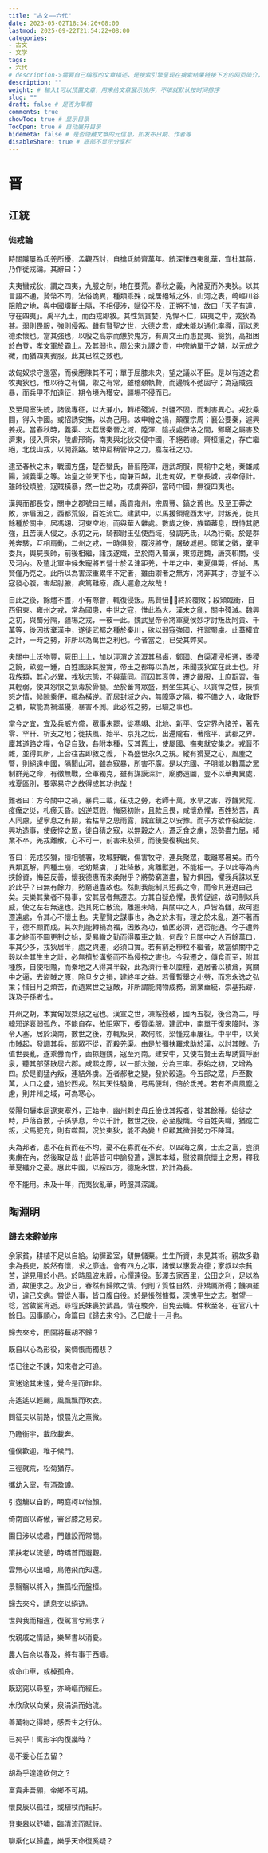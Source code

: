 ```yaml
---
title: "古文——六代"
date: 2023-05-02T18:34:26+08:00
lastmod: 2025-09-22T21:54:22+08:00
categories:
- 古文
- 文学
tags:
- 六代
# description->需要自己编写的文章描述，是搜索引擎呈现在搜索结果链接下方的网页简介，建议设置
description: ""
weight: # 输入1可以顶置文章，用来给文章展示排序，不填就默认按时间排序
slug: ""
draft: false # 是否为草稿
comments: true
showToc: true # 显示目录
TocOpen: true # 自动展开目录
hidemeta: false # 是否隐藏文章的元信息，如发布日期、作者等
disableShare: true # 底部不显示分享栏
---
```


# 晋

## 江統

### 徙戎論

時關隴屢為氐羌所擾，孟觀西討，自擒氐帥齊萬年。統深惟四夷亂華，宜杜其萌，乃作徙戎論。其辭曰：〉

夫夷蠻戎狄，謂之四夷，九服之制，地在要荒。春秋之義，內諸夏而外夷狄。以其言語不通，贄幣不同，法俗詭異，種類乖殊；或居絕域之外，山河之表，崎嶇川谷阻險之地，與中國壤斷土隔，不相侵涉，賦役不及，正朔不加，故曰「天子有道，守在四夷」。禹平九土，而西戎即敘。其性氣貪婪，兇悍不仁，四夷之中，戎狄為甚。弱則畏服，強則侵叛。雖有賢聖之世，大德之君，咸未能以通化率導，而以恩德柔懷也。當其強也，以殷之高宗而憊於鬼方，有周文王而患昆夷、獫狁，高祖困於白登，孝文軍於霸上。及其弱也，周公來九譯之貢，中宗納單于之朝，以元成之微，而猶四夷賓服。此其已然之效也。

故匈奴求守邊塞，而侯應陳其不可；單于屈膝未央，望之議以不臣。是以有道之君牧夷狄也，惟以待之有備，禦之有常，雖稽顙執贄，而邊城不弛固守；為寇賊強暴，而兵甲不加遠征，期令境內獲安，疆埸不侵而已。

及至周室失統，諸侯專征，以大兼小，轉相殘滅，封疆不固，而利害異心。戎狄乘間，得入中國。或招誘安撫，以為己用。故申繒之禍，顛覆宗周；襄公要秦，遽興姜戎。當春秋時，義渠、大荔居秦晉之域，陸渾、陰戎處伊洛之間，鄋瞞之屬害及濟東，侵入齊宋，陵虐邢衛，南夷與北狄交侵中國，不絕若線。齊桓攘之，存亡繼絕，北伐山戎，以開燕路。故仲尼稱管仲之力，嘉左衽之功。

逮至春秋之末，戰國方盛，楚吞蠻氏，晉翦陸渾，趙武胡服，開榆中之地，秦雄咸陽，滅義渠之等。始皇之並天下也，南兼百越，北走匈奴，五嶺長城，戎卒億計。雖師役煩殷，寇賊橫暴，然一世之功，戎虜奔卻，當時中國，無復四夷也。

漢興而都長安，關中之郡號曰三輔，禹貢雍州，宗周豐、鎬之舊也。及至王莽之敗，赤眉因之，西都荒毀，百姓流亡。建武中，以馬援領隴西太守，討叛羌，徙其餘種於關中，居馮翊、河東空地，而與華人雜處。數歲之後，族類蕃息，既恃其肥強，且苦漢人侵之。永初之元，騎都尉王弘使西域，發調羌氐，以為行衛。於是群羌奔駭，互相扇動，二州之戎，一時俱發，覆沒將守，屠破城邑。鄧騭之徵，棄甲委兵，輿屍喪師，前後相繼，諸戎遂熾，至於南入蜀漢，東掠趙魏，唐突軹關，侵及河內。及遣北軍中候朱寵將五營士於孟津距羌，十年之中，夷夏俱斃，任尚、馬賢僅乃克之。此所以為害深重累年不定者，雖由禦者之無方，將非其才，亦豈不以寇發心腹，害起肘腋，疢篤難療，瘡大遲愈之故哉！

自此之後，餘燼不盡，小有際會，輒復侵叛。馬賢忸，終於覆敗；段熲臨衝，自西徂東。雍州之戎，常為國患，中世之寇，惟此為大。漢末之亂，關中殘滅。魏興之初，與蜀分隔，疆埸之戎，一彼一此。魏武皇帝令將軍夏侯妙才討叛氐阿貴、千萬等，後因拔棄漢中，遂徙武都之種於秦川，欲以弱寇強國，扞禦蜀虜。此蓋權宜之計，一時之勢，非所以為萬世之利也。今者當之，已受其弊矣。

夫關中土沃物豐，厥田上上，加以涇渭之流溉其舄鹵，鄭國、白渠灌浸相通，黍稷之饒，畝號一鍾，百姓謠詠其殷實，帝王之都每以為居，未聞戎狄宜在此土也。非我族類，其心必異，戎狄志態，不與華同。而因其衰弊，遷之畿服，士庶翫習，侮其輕弱，使其怨恨之氣毒於骨髓。至於蕃育眾盛，則坐生其心。以貪悍之性，挾憤怒之情，候隙乘便，輒為橫逆。而居封域之內，無障塞之隔，掩不備之人，收散野之積，故能為禍滋擾，暴害不測。此必然之勢，已驗之事也。

當今之宜，宜及兵威方盛，眾事未罷，徙馮翊、北地、新平、安定界內諸羌，著先零、罕幵、析支之地；徙扶風、始平、京兆之氐，出還隴右，著陰平、武都之界。廩其道路之糧，令足自致，各附本種，反其舊土，使屬國、撫夷就安集之。戎晉不雜，並得其所，上合往古即敘之義，下為盛世永久之規。縱有猾夏之心，風塵之警，則絕遠中國，隔閡山河，雖為寇暴，所害不廣。是以充國、子明能以數萬之眾制群羌之命，有徵無戰，全軍獨克，雖有謀謨深計，廟勝遠圖，豈不以華夷異處，戎夏區別，要塞易守之故得成其功也哉！

難者曰：方今關中之禍，暴兵二載，征戍之勞，老師十萬，水旱之害，荐饑累荒，疫癘之災，札瘥夭昏。凶逆既戮，悔惡初附，且款且畏，咸懷危懼，百姓愁苦，異人同慮，望寧息之有期，若枯旱之思雨露，誠宜鎮之以安豫。而子方欲作役起徒，興功造事，使疲悴之眾，徙自猜之寇，以無穀之人，遷乏食之虜，恐勢盡力屈，緒業不卒，羌戎離散，心不可一，前害未及弭，而後變復橫出矣。

答曰：羌戎狡猾，擅相號署，攻城野戰，傷害牧守，連兵聚眾，載離寒暑矣。而今異類瓦解，同種土崩，老幼繫虜，丁壯降散，禽離獸迸，不能相一。子以此等為尚挾餘資，悔惡反善，懷我德惠而來柔附乎？將勢窮道盡，智力俱困，懼我兵誅以至於此乎？曰無有餘力，勢窮道盡故也。然則我能制其短長之命，而令其進退由己矣。夫樂其業者不易事，安其居者無遷志。方其自疑危懼，畏怖促遽，故可制以兵威，使之左右無違也。迨其死亡散流，離逷未鳩，與關中之人，戶皆為讎，故可遐遷遠處，令其心不懷土也。夫聖賢之謀事也，為之於未有，理之於未亂，道不著而平，德不顯而成。其次則能轉禍為福，因敗為功，值困必濟，遇否能通。今子遭弊事之終而不圖更制之始，愛易轍之勤而得覆車之軌，何哉？且關中之人百餘萬口，率其少多，戎狄居半，處之與遷，必須口實。若有窮乏糝粒不繼者，故當傾關中之穀以全其生生之計，必無擠於溝壑而不為侵掠之害也。今我遷之，傳食而至，附其種族，自使相贍，而秦地之人得其半穀，此為濟行者以廩糧，遺居者以積倉，寬關中之逼，去盜賊之原，除旦夕之損，建終年之益。若憚暫舉之小勞，而忘永逸之弘策；惜日月之煩苦，而遺累世之寇敵，非所謂能開物成務，創業垂統，崇基拓跡，謀及子孫者也。

并州之胡，本實匈奴桀惡之寇也。漢宣之世，凍餒殘破，國內五裂，後合為二，呼韓邪遂衰弱孤危，不能自存，依阻塞下，委質柔服。建武中，南單于復來降附，遂令入塞，居於漠南，數世之後，亦輒叛戾，故何熙，梁慬戎車屢征。中平中，以黃巾賊起，發調其兵，部眾不從，而殺羌渠。由是於彌扶羅求助於漢，以討其賊。仍值世喪亂，遂乘釁而作，鹵掠趙魏，寇至河南。建安中，又使右賢王去卑誘質呼廚泉，聽其部落散居六郡。咸熙之際，以一部太強，分為三率。泰始之初，又增為四。於是劉猛內叛，連結外虜。近者郝散之變，發於穀遠。今五部之眾，戶至數萬，人口之盛，過於西戎。然其天性驍勇，弓馬便利，倍於氐羌。若有不虞風塵之慮，則并州之域，可為寒心。

滎陽句驪本居遼東塞外，正始中，幽州刺史毋丘儉伐其叛者，徙其餘種。始徙之時，戶落百數，子孫孳息，今以千計，數世之後，必至殷熾。今百姓失職，猶或亡叛，犬馬肥充，則有噬齧，況於夷狄，能不為變！但顧其微弱勢力不陳耳。

夫為邦者，患不在貧而在不均，憂不在寡而在不安。以四海之廣，士庶之富，豈須夷虜在內，然後取足哉！此等皆可申諭發遣，還其本域，慰彼羇旅懷土之思，釋我華夏纖介之憂。惠此中國，以綏四方，德施永世，於計為長。

帝不能用。未及十年，而夷狄亂華，時服其深識。

## 陶淵明

### 歸去來辭並序

余家貧，耕植不足以自給。幼穉盈室，缾無儲粟。生生所資，未見其術。親故多勸余為長吏，脫然有懷，求之靡途。會有四方之事，諸侯以惠愛為德；家叔以余貧苦，遂見用於小邑。於時風波未靜，心憚遠役。彭澤去家百里，公田之利，足以為酒，故便求之。及少日，眷然有歸歟之情。何則？質性自然，非矯厲所得；饑凍雖切，違己交病。嘗從人事，皆口腹自役。於是悵然慷慨，深愧平生之志。猶望一稔，當斂裳宵逝。尋程氏妹喪於武昌，情在駿奔，自免去職。仲秋至冬，在官八十餘日。因事順心，命篇曰《歸去來兮》。乙巳歲十一月也。

歸去來兮，田園將蕪胡不歸？

既自以心為形役，奚惆悵而獨悲？

悟已往之不諫，知來者之可追。

實迷途其未遠，覺今是而昨非。


舟遙遙以輕颺，風飄飄而吹衣。

問征夫以前路，恨晨光之熹微。

乃瞻衡宇，載欣載奔。

僮僕歡迎，稚子候門。

三徑就荒，松菊猶存。

攜幼入室，有酒盈罇。

引壺觴以自酌，眄庭柯以怡顏。

倚南窗以寄傲，審容膝之易安。

園日涉以成趣，門雖設而常關。

策扶老以流憩，時矯首而遐觀。

雲無心以出岫，鳥倦飛而知還。

景翳翳以將入，撫孤松而盤桓。


歸去來兮，請息交以絕遊。

世與我而相違，復駕言兮焉求？

悅親戚之情話，樂琴書以消憂。

農人告余以春及，將有事于西疇。

或命巾車，或棹孤舟。

既窈窕以尋壑，亦崎嶇而經丘。

木欣欣以向榮，泉涓涓而始流。

善萬物之得時，感吾生之行休。


已矣乎！寓形宇內復幾時？

曷不委心任去留？

胡為乎遑遑欲何之？

富貴非吾願，帝鄉不可期。

懷良辰以孤往，或植杖而耘耔。

登東皋以舒嘯，臨清流而賦詩。

聊乘化以歸盡，樂乎天命復奚疑？







